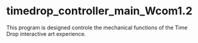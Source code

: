 # timedrop_controller_main_Wcom1.2
 This program is designed controle the mechanical functions of the Time Drop interactive art experience. 
